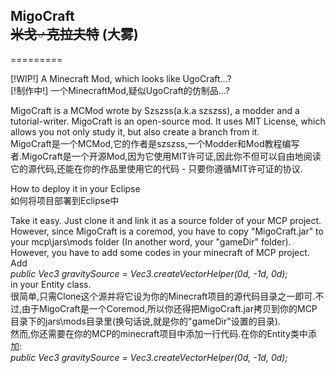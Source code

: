 <h2>MigoCraft<br/>
<del>米戈♂克拉夫特</del> (大雾)</h2>
=========

[!WIP!] A Minecraft Mod, which looks like UgoCraft...?<br/>
[!制作中!] 一个MinecraftMod,疑似UgoCraft的仿制品...?


MigoCraft is a MCMod wrote by Szszss(a.k.a szszss), a modder and a tutorial-writer. MigoCraft is an open-source mod. It uses MIT License, which allows you not only study it, but also create a branch from it.<br/>
MigoCraft是一个MCMod,它的作者是szszss,一个Modder和Mod教程编写者.MigoCraft是一个开源Mod,因为它使用MIT许可证,因此你不但可以自由地阅读它的源代码,还能在你的作品里使用它的代码 - 只要你遵循MIT许可证的协议.


How to deploy it in your Eclipse<br/>
如何将项目部署到Eclipse中


Take it easy. Just clone it and link it as a source folder of your MCP project. However, since MigoCraft is a coremod, you have to copy "MigoCraft.jar" to your mcp\jars\mods folder (In another word, your "gameDir" folder).<br/>
However, you have to add some codes in your minecraft of MCP project. Add<br/>
<i>public Vec3 gravitySource = Vec3.createVectorHelper(0d, -1d, 0d);</i><br/>
in your Entity class.<br/>
很简单,只需Clone这个源并将它设为你的Minecraft项目的源代码目录之一即可.不过,由于MigoCraft是一个Coremod,所以你还得把MigoCraft.jar拷贝到你的MCP目录下的jars\mods目录里(换句话说,就是你的"gameDir"设置的目录). <br/>
然而,你还需要在你的MCP的minecraft项目中添加一行代码.在你的Entity类中添加:<br/>
<i>public Vec3 gravitySource = Vec3.createVectorHelper(0d, -1d, 0d);</i><br/>
